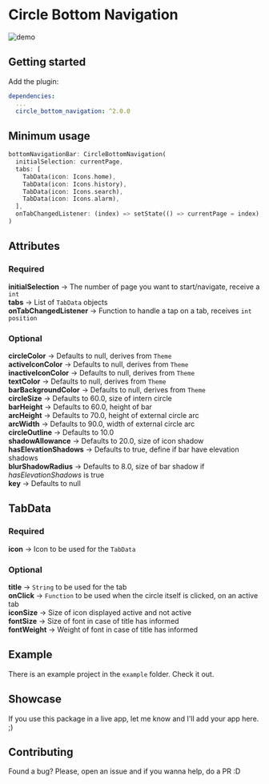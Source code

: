 # Circle Bottom Navigation

![demo](https://media.giphy.com/media/joflEnk6kMGdAuObPT/giphy.gif)

## Getting started
Add the plugin:

```yaml
dependencies:
  ...
  circle_bottom_navigation: ^2.0.0
```

## Minimum usage
```dart
bottomNavigationBar: CircleBottomNavigation(
  initialSelection: currentPage,
  tabs: [
    TabData(icon: Icons.home),
    TabData(icon: Icons.history),
    TabData(icon: Icons.search),
    TabData(icon: Icons.alarm),
  ],
  onTabChangedListener: (index) => setState(() => currentPage = index),
)
```

## Attributes
### Required
**initialSelection** -> The number of page you want to start/navigate, receive a `int`<br>
**tabs** -> List of `TabData` objects<br>
**onTabChangedListener** -> Function to handle a tap on a tab, receives `int position`

### Optional
**circleColor** -> Defaults to null, derives from `Theme`<br>
**activeIconColor** -> Defaults to null, derives from `Theme`<br>
**inactiveIconColor** -> Defaults to null, derives from `Theme`<br>
**textColor** -> Defaults to null, derives from `Theme`<br>
**barBackgroundColor** -> Defaults to null, derives from `Theme`<br>
**circleSize** -> Defaults to 60.0, size of intern circle<br>
**barHeight** -> Defaults to 60.0, height of bar<br>
**arcHeight** -> Defaults to 70.0, height of external circle arc<br>
**arcWidth** -> Defaults to 90.0, width of external circle arc<br>
**circleOutline** -> Defaults to 10.0<br>
**shadowAllowance** -> Defaults to 20.0, size of icon shadow<br>
**hasElevationShadows** -> Defaults to true, define if bar have elevation shadows<br>
**blurShadowRadius** -> Defaults to 8.0, size of bar shadow if *hasElevationShadows* is true <br>
**key** -> Defaults to null

## TabData
### Required
**icon** -> Icon to be used for the `TabData`<br>

### Optional
**title** -> `String` to be used for the tab<br>
**onClick** -> `Function` to be used when the circle itself is clicked, on an active tab<br>
**iconSize** -> Size of icon displayed active and not active<br>
**fontSize** -> Size of font in case of title has informed<br>
**fontWeight** -> Weight of font in case of title has informed

## Example
There is an example project in the `example` folder. Check it out.

## Showcase
If you use this package in a live app, let me know and I'll add your app here. ;)

## Contributing
Found a bug? Please, open an issue and if you wanna help, do a PR :D
